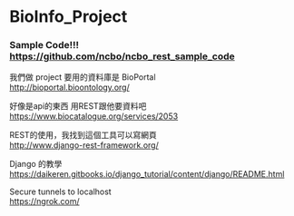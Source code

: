 # BioInfo_Project

### Sample Code!!! https://github.com/ncbo/ncbo_rest_sample_code

我們做 project 要用的資料庫是 BioPortal <br />
http://bioportal.bioontology.org/

好像是api的東西 用REST跟他要資料吧 <br />
https://www.biocatalogue.org/services/2053

REST的使用，我找到這個工具可以寫網頁 <br />
http://www.django-rest-framework.org/

Django 的教學 <br />
https://daikeren.gitbooks.io/django_tutorial/content/django/README.html

Secure tunnels to localhost <br />
https://ngrok.com/
